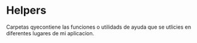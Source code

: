 # Helpers

Carpetas qyecontiene las funciones o utilidads de ayuda que se utlicies en diferentes lugares de mi aplicacion.
